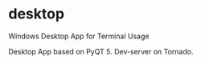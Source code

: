 # desktop
Windows Desktop App for Terminal Usage  


Desktop App based on PyQT 5.
Dev-server on Tornado.

